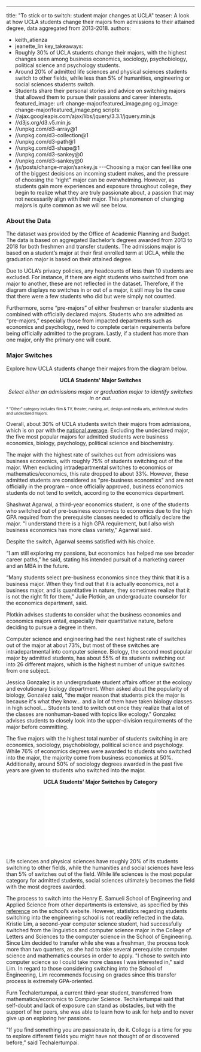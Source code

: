 ---

title: "To stick or to switch: student major changes at UCLA"
teaser: A look at how UCLA students change their majors from admissions to their attained degree, data aggregated from 2013-2018.
authors:

- keith_atienza
- jeanette_lin
  key_takeaways:
- Roughly 30% of UCLA students change their majors, with the highest changes seen among business economics, sociology, psychobiology, political science and psychology students.
- Around 20% of admitted life sciences and physical sciences students switch to other fields, while less than 5% of humanities, engineering or social sciences students switch.
- Students share their personal stories and advice on switching majors that allowed them to pursue their passions and career interests.
  featured_image:
  url: change-major/featured_image.png
  og_image: change-major/featured_image.png
  scripts:
- //ajax.googleapis.com/ajax/libs/jquery/3.3.1/jquery.min.js
- //d3js.org/d3.v5.min.js
- //unpkg.com/d3-array@1
- //unpkg.com/d3-collection@1
- //unpkg.com/d3-path@1
- //unpkg.com/d3-shape@1
- //unpkg.com/d3-sankey@0
- //unpkg.com/d3-sankey@0
- /js/posts/change-major/sankey.js
  ---Choosing a major can feel like one of the biggest decisions an incoming student makes, and the pressure of choosing the “right” major can be overwhelming. However, as students gain more experiences and exposure throughout college, they begin to realize what they are truly passionate about, a passion that may not necessarily align with their major. This phenomenon of changing majors is quite common as we will see below.

### About the Data

The dataset was provided by the Office of Academic Planning and Budget. The data is based on aggregated Bachelor’s degrees awarded from 2013 to 2018 for both freshmen and transfer students. The admissions major is based on a student’s major at their first enrolled term at UCLA, while the graduation major is based on their attained degree.

Due to UCLA’s privacy policies, any headcounts of less than 10 students are excluded. For instance, if there are eight students who switched from one major to another, these are not reflected in the dataset. Therefore, if the diagram displays no switches in or out of a major, it still may be the case that there were a few students who did but were simply not counted.

Furthermore, some “pre-majors” of either freshmen or transfer students are combined with officially declared majors. Students who are admitted as “pre-majors,” especially those from impacted departments such as economics and psychology, need to complete certain requirements before being officially admitted to the program. Lastly, if a student has more than one major, only the primary one will count.

### Major Switches

Explore how UCLA students change their majors from the diagram below.

<p style="text-align: center; font-weight:bold">UCLA Students' Major Switches</p>
<p style="text-align: center; font-style:italic">Select either an admissions major or graduation major to identify switches in or out.</p>

<div class="dropdown"></div>
<div class="dropdown2"></div>
<div id="chart"></div>
<div id="label"></div>

<p style="font-size: 10px"> * "Other" category includes film & TV, theater, nursing, art, design and media arts, architectural studies and undeclared majors. </p>

Overall, about 30% of UCLA students switch their majors from admissions, which is on par with the [national average](https://nces.ed.gov/pubs2018/2018434.pdf). Excluding the undeclared major, the five most popular majors for admitted students were business economics, biology, psychology, political science and biochemistry.

The major with the highest rate of switches out from admissions was business economics, with roughly 75% of students switching out of the major. When excluding intradepartmental switches to economics or mathematics/economics, this rate dropped to about 33%. However, these admitted students are considered as "pre-business economics" and are not officially in the program – once officially approved, business economics students do not tend to switch, according to the economics department.

Shashwat Agarwal, a third-year economics student, is one of the students who switched out of pre-business economics to economics due to the high GPA required from the prerequisite classes needed to officially declare the major.
"I understand there is a high GPA requirement, but I also wish business economics has more class variety," Agarwal said.

Despite the switch, Agarwal seems satisfied with his choice.

“I am still exploring my passions, but economics has helped me see broader career paths,” he said, stating his intended pursuit of a marketing career and an MBA in the future.

“Many students select pre-business economics since they think that it is a business major. When they find out that it is actually economics, not a business major, and is quantitative in nature, they sometimes realize that it is not the right fit for them," Julie Plotkin, an undergraduate counselor for the economics department, said.

Plotkin advises students to consider what the business economics and economics majors entail, especially their quantitative nature, before deciding to pursue a degree in them.

Computer science and engineering had the next highest rate of switches out of the major at about 73%, but most of these switches are intradepartmental into computer science. Biology, the second most popular major by admitted students, has about 55% of its students switching out into 26 different majors, which is the highest number of unique switches from one subject.

Jessica Gonzalez is an undergraduate student affairs officer at the ecology and evolutionary biology department. When asked about the popularity of biology, Gonzalez said, "the major reason that students pick the major is because it's what they know... and a lot of them have taken biology classes in high school.... Students tend to switch out once they realize that a lot of the classes are nonhuman-based with topics like ecology." Gonzalez advises students to closely look into the upper-division requirements of the major before committing.

The five majors with the highest total number of students switching in are economics, sociology, psychobiology, political science and psychology. While 76% of economics degrees were awarded to students who switched into the major, the majority come from business economics at 50%. Additionally, around 50% of sociology degrees awarded in the past five years are given to students who switched into the major.

<p style="text-align: center; font-weight:bold">UCLA Students' Major Switches by Category</p>
<iframe id="bar-chart" frameborder="0" scrolling="no" style="display:block;margin:auto;" src="//plot.ly/~jeanettelin8/5.embed?showlink=false"></iframe>

<br>

Life sciences and physical sciences have roughly 20% of its students switching to other fields, while the humanities and social sciences have less than 5% of switches out of the field. While life sciences is the most popular category for admitted students, social sciences ultimately becomes the field with the most degrees awarded.

The process to switch into the Henry E. Samueli School of Engineering and Applied Science from other departments is extensive, as specified by this [reference](https://www.seasoasa.ucla.edu/ls-to-engineering/) on the school’s website. However, statistics regarding students switching into the engineering school is not readily reflected in the data. Kristie Lim, a second-year computer science student, had successfully switched from the linguistics and computer science major in the College of Letters and Sciences to the computer science in the School of Engineering. Since Lim decided to transfer while she was a freshman, the process took more than two quarters, as she had to take several prerequisite computer science and mathematics courses in order to apply. "I chose to switch into computer science so I could take more classes I was interested in," said Lim. In regard to those considering switching into the School of Engineering, Lim recommends focusing on grades since this transfer process is extremely GPA-oriented.

Furn Techalertumpai, a current third-year student, transferred from mathematics/economics to Computer Science. Techalertumpai said that self-doubt and lack of exposure can stand as obstacles, but with the support of her peers, she was able to learn how to ask for help and to never give up on exploring her passions.

"If you find something you are passionate in, do it. College is a time for you to explore different fields you might have not thought of or discovered before,” said Techalertumpai.

